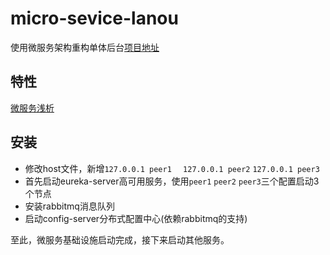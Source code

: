 # micro-sevice-lanou

使用微服务架构重构单体后台[项目地址](http://dockone.io/article/394)

 ## 特性
 
  [微服务浅析](http://dockone.io/article/394)
  
 ## 安装
   
   - 修改host文件，新增`127.0.0.1 peer1 ` ` 127.0.0.1 peer2` `127.0.0.1 peer3`
   - 首先启动eureka-server高可用服务，使用`peer1` `peer2` `peer3`三个配置启动3个节点
   - 安装rabbitmq消息队列
   - 启动config-server分布式配置中心(依赖rabbitmq的支持)
   
  至此，微服务基础设施启动完成，接下来启动其他服务。